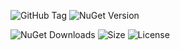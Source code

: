 ![GitHub Tag](https://img.shields.io/github/v/tag/TJC-Tools/TJC.EnumFlags) ![NuGet Version](https://img.shields.io/nuget/v/TJC.EnumFlags)

![NuGet Downloads](https://img.shields.io/nuget/dt/TJC.EnumFlags) ![Size](https://img.shields.io/github/repo-size/TJC-Tools/TJC.EnumFlags) ![License](https://img.shields.io/github/license/TJC-Tools/TJC.EnumFlags.svg)
